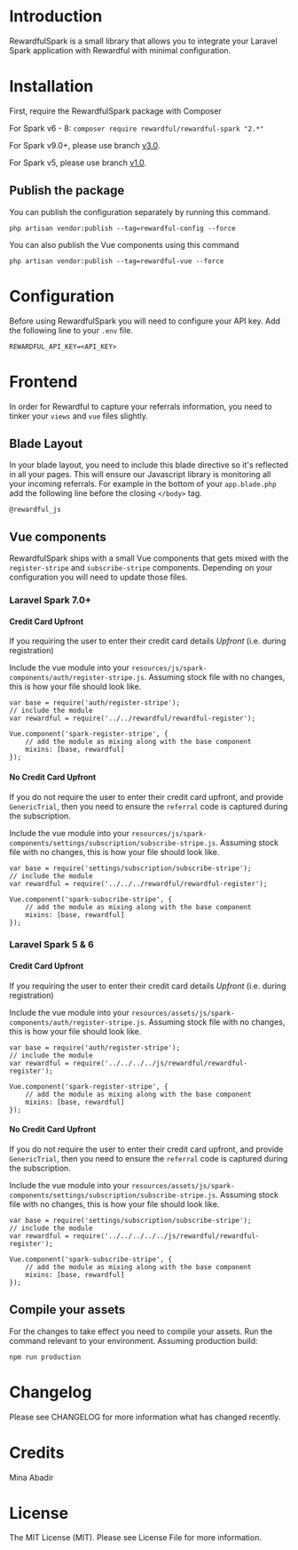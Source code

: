 # Introduction

RewardfulSpark is a small library that allows you to integrate your Laravel Spark application with Rewardful with minimal configuration.

# Installation

First, require the RewardfulSpark package with Composer

For Spark v6 - 8:
`composer require rewardful/rewardful-spark "2.*"`

For Spark v9.0+, please use branch [v3.0](https://github.com/rewardful/rewardful-spark/tree/3.0).

For Spark v5, please use branch [v1.0](https://github.com/rewardful/rewardful-spark/tree/1.0).

## Publish the package

You can publish the configuration separately by running this command.

`php artisan vendor:publish --tag=rewardful-config --force`

You can also publish the Vue components using this command

`php artisan vendor:publish --tag=rewardful-vue --force`

# Configuration
Before using RewardfulSpark you will need to configure your API key. Add the following line to your `.env` file.

`REWARDFUL_API_KEY=<API_KEY>`

# Frontend
In order for Rewardful to capture your referrals information, you need to tinker your `views` and `vue` files slightly.

## Blade Layout
In your blade layout, you need to include this blade directive so it's reflected in all your pages. This will ensure our Javascript library is monitoring all your incoming referrals. For example in the bottom of your `app.blade.php` add the following line before the closing `</body>` tag.

`@rewardful_js`

## Vue components
RewardfulSpark ships with a small Vue components that gets mixed with the `register-stripe` and `subscribe-stripe` components. Depending on your configuration you will need to update those files.
### Laravel Spark 7.0+

#### Credit Card Upfront

If you requiring the user to enter their credit card details *Upfront* (i.e. during registration)


Include the vue module into your `resources/js/spark-components/auth/register-stripe.js`. Assuming stock file with no changes, this is how your file should look like.

```
var base = require('auth/register-stripe');
// include the module
var rewardful = require('../../rewardful/rewardful-register');

Vue.component('spark-register-stripe', {
	// add the module as mixing along with the base component
    mixins: [base, rewardful]
});

```

#### No Credit Card Upfront

If you do not require the user to enter their credit card upfront, and provide `GenericTrial`, then you need to ensure the `referral` code is captured during the subscription.

Include the vue module into your `resources/js/spark-components/settings/subscription/subscribe-stripe.js`. Assuming stock file with no changes, this is how your file should look like.

```
var base = require('settings/subscription/subscribe-stripe');
// include the module
var rewardful = require('../../../rewardful/rewardful-register');

Vue.component('spark-subscribe-stripe', {
	// add the module as mixing along with the base component
    mixins: [base, rewardful]
});
```

### Laravel Spark 5 & 6

#### Credit Card Upfront

If you requiring the user to enter their credit card details *Upfront* (i.e. during registration)


Include the vue module into your `resources/assets/js/spark-components/auth/register-stripe.js`. Assuming stock file with no changes, this is how your file should look like.

```
var base = require('auth/register-stripe');
// include the module
var rewardful = require('../../../../js/rewardful/rewardful-register');

Vue.component('spark-register-stripe', {
	// add the module as mixing along with the base component
    mixins: [base, rewardful]
});

```

#### No Credit Card Upfront

If you do not require the user to enter their credit card upfront, and provide `GenericTrial`, then you need to ensure the `referral` code is captured during the subscription.

Include the vue module into your `resources/assets/js/spark-components/settings/subscription/subscribe-stripe.js`. Assuming stock file with no changes, this is how your file should look like.

```
var base = require('settings/subscription/subscribe-stripe');
// include the module
var rewardful = require('../../../../../js/rewardful/rewardful-register');

Vue.component('spark-subscribe-stripe', {
	// add the module as mixing along with the base component
    mixins: [base, rewardful]
});
```

## Compile your assets
For the changes to take effect you need to compile your assets. Run the command relevant to your environment. Assuming production build:

`npm run production`

# Changelog

Please see CHANGELOG for more information what has changed recently.

# Credits

Mina Abadir

# License

The MIT License (MIT). Please see License File for more information.
